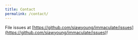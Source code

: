 ```yaml
---
title: Contact
permalink: /contact/
---
```


File issues at [https://github.com/siawyoung/immaculate/issues](https://github.com/siawyoung/immaculate/issues)!
